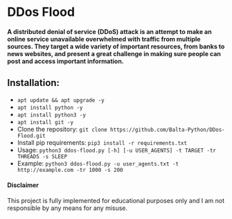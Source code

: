 # DDos Flood
#### A distributed denial of service (DDoS) attack is an attempt to make an online service unavailable overwhelmed with traffic from multiple sources. They target a wide variety of important resources, from banks to news websites, and present a great challenge in making sure people can post and access important information.

## Installation:
- `apt update && apt upgrade -y`
- `apt install python -y`
- `apt install python3 -y`
- `apt install git -y`
- Clone the repository: `git clone https://github.com/Balta-Python/DDos-Flood.git`
- Install pip requirements: `pip3 install -r requirements.txt`
- Usage: `python3 ddos-flood.py [-h] [-u USER_AGENTS] -t TARGET -tr THREADS -s SLEEP`
- Example: `python3 ddos-flood.py -u user_agents.txt -t http://example.com -tr 1000 -s 200`

#### Disclaimer
This project is fully implemented for educational purposes only and I am not responsible by any means for any misuse.

